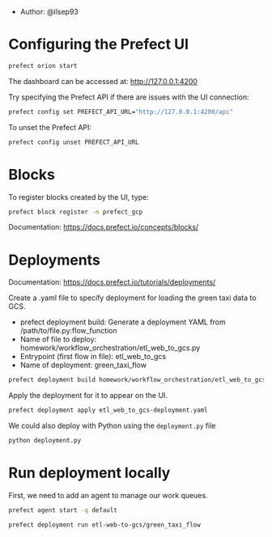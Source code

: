 * Author: @ilsep93

# Configuring the Prefect UI

```bash
prefect orion start
```
The dashboard can be accessed at: http://127.0.0.1:4200

Try specifying the Prefect API if there are issues with the UI connection:

```bash
prefect config set PREFECT_API_URL="http://127.0.0.1:4200/api"
```

To unset the Prefect API:

```bash
prefect config unset PREFECT_API_URL
```

# Blocks

To register blocks created by the UI, type:

```bash
prefect block register -m prefect_gcp
```

Documentation: https://docs.prefect.io/concepts/blocks/

# Deployments

Documentation: https://docs.prefect.io/tutorials/deployments/

Create a .yaml file to specify deployment for loading the green taxi data to GCS.

* prefect deployment build: Generate a deployment YAML from /path/to/file.py:flow_function
* Name of file to deploy: homework/workflow_orchestration/etl_web_to_gcs.py
* Entrypoint (first flow in file): etl_web_to_gcs
* Name of deployment: green_taxi_flow

```bash
prefect deployment build homework/workflow_orchestration/etl_web_to_gcs.py:etl_web_to_gcs -n green_taxi_flow
```

Apply the deployment for it to appear on the UI.
```bash
prefect deployment apply etl_web_to_gcs-deployment.yaml
```

We could also deploy with Python using the `deployment.py` file

```bash
python deployment.py
```

# Run deployment locally

First, we need to add an agent to manage our work queues.

```bash
prefect agent start -q default
```

```bash
prefect deployment run etl-web-to-gcs/green_taxi_flow
```

